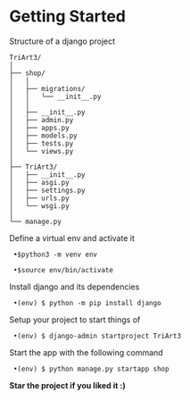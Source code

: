 # Getting Started

Structure of a django project
```
TriArt3/
│
├── shop/
│   │
│   ├── migrations/
│   │   └── __init__.py
│   │
│   ├── __init__.py
│   ├── admin.py
│   ├── apps.py
│   ├── models.py
│   ├── tests.py
│   └── views.py
│
├── TriArt3/
│   ├── __init__.py
│   ├── asgi.py
│   ├── settings.py
│   ├── urls.py
│   └── wsgi.py
│
└── manage.py
```
Define a virtual env and activate it 
```
 •$python3 -m venv env

 •$source env/bin/activate
```
Install django and its dependencies
```
 •(env) $ python -m pip install django
```
Setup your project to start things of
```
 •(env) $ django-admin startproject TriArt3
```
Start the app with the following command
```
 •(env) $ python manage.py startapp shop
```

 **Star the project if you liked it :)**
